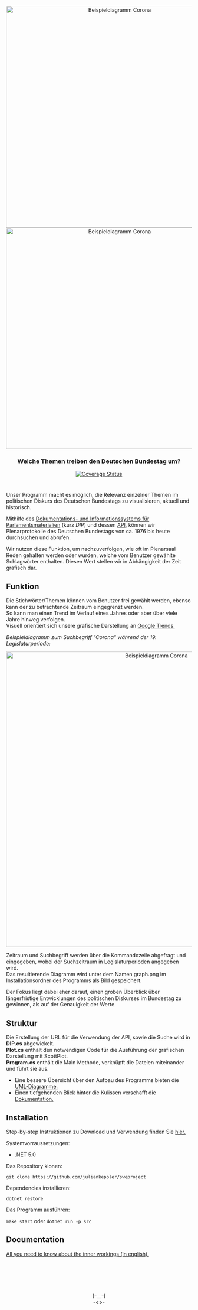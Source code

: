 <div align="center"><img src="https://user-images.githubusercontent.com/73278698/127150299-2430237a-eac3-43c0-b075-98a91de85cb7.png") alt="Beispieldiagramm Corona" width="600"/></div>

<div align="center"><img src="https://user-images.githubusercontent.com/73278698/127149208-97f3f66d-9570-4172-94ec-e500796b90ba.png") alt="Beispieldiagramm Corona" width="600"/>
  
### Welche Themen treiben den Deutschen Bundestag um?
  
<a href='https://coveralls.io/github/juliankeppler/sweproject?branch=main'><img src='https://coveralls.io/repos/github/juliankeppler/sweproject/badge.svg?branch=main' alt='Coverage Status' /></a>
</div>

#

Unser Programm macht es möglich, die Relevanz einzelner Themen im politischen Diskurs des Deutschen Bundestags zu visualisieren, aktuell und historisch.

Mithilfe des [Dokumentations- und Informationssystems für Parlamentsmaterialien](https://dip.bundestag.de/) (kurz *DIP*) und dessen [API](https://dip.bundestag.de/%C3%BCber-dip/hilfe/api), können wir Plenarprotokolle des Deutschen Bundestags von ca. 1976 bis heute durchsuchen und abrufen. 

Wir nutzen diese Funktion, um nachzuverfolgen, wie oft im Plenarsaal Reden gehalten werden oder wurden, welche vom Benutzer gewählte Schlagwörter enthalten. Diesen Wert stellen wir in Abhängigkeit der Zeit grafisch dar.

## Funktion
Die Stichwörter/Themen können vom Benutzer frei gewählt werden, ebenso kann der zu betrachtende Zeitraum eingegrenzt werden.  
So kann man einen Trend im Verlauf eines Jahres oder aber über viele Jahre hinweg verfolgen.  
Visuell orientiert sich unsere grafische Darstellung an [Google Trends.](https://trends.google.com/trends/) 

*Beispieldiagramm zum Suchbegriff "Corona" während der 19. Legislaturperiode:*
<div align="center"><img src="https://raw.githubusercontent.com/juliankeppler/sweproject/main/docs/example_corona.png" alt="Beispieldiagramm Corona" width="800"/></div>

Zeitraum und Suchbegriff werden über die Kommandozeile abgefragt und eingegeben, wobei der Suchzeitraum in Legislaturperioden angegeben wird.   
Das resultierende Diagramm wird unter dem Namen graph.png im Installationsordner des Programms als Bild gespeichert.

Der Fokus liegt dabei eher darauf, einen groben Überblick über längerfristige Entwicklungen des politischen Diskurses im Bundestag zu gewinnen, als auf der Genauigkeit der Werte.
## Struktur
Die Erstellung der URL für die Verwendung der API, sowie die Suche wird in **DIP.cs** abgewickelt.  
**Plot.cs** enthält den notwendigen Code für die Ausführung der grafischen Darstellung mit ScottPlot.  
**Program.cs** enthält die Main Methode, verknüpft die Dateien miteinander und führt sie aus.

- Eine bessere Übersicht über den Aufbau des Programms bieten die [UML-Diagramme.](https://github.com/juliankeppler/sweproject/wiki/UML)  
- Einen tiefgehenden Blick hinter die Kulissen verschafft die [Dokumentation.](https://github.com/juliankeppler/sweproject/wiki/documentation)

## Installation
Step-by-step Instruktionen zu Download und Verwendung finden Sie [hier.](https://github.com/juliankeppler/sweproject/wiki/Tutorial)

Systemvorraussetzungen:
- .NET 5.0

Das Repository klonen:

`git clone https://github.com/juliankeppler/sweproject`

Dependencies installieren:

`dotnet restore`

Das Programm ausführen:

`make start` oder `dotnet run -p src`

## Documentation

[All you need to know about the inner workings (in english).](https://github.com/juliankeppler/sweproject/wiki/documentation)


<br><br><br><br>
<div align="center">
(-__-)<br>
-<>-</div>
